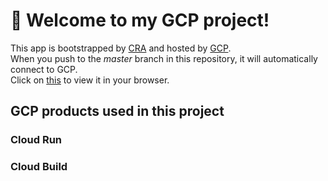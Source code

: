 # 🚀 Welcome to my GCP project!

This app is bootstrapped by [CRA](https://create-react-app.dev/) and hosted by [GCP](https://cloud.google.com/docs).\
When you push to the *master* branch in this repository, it will automatically connect to GCP.\
Click on [this](https://my-gcp-project-jyi5cqhvba-an.a.run.app/) to view it in your browser.

## GCP products used in this project
### Cloud Run
### Cloud Build